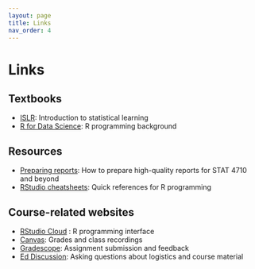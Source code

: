 ```yaml
---
layout: page
title: Links
nav_order: 4
---
```

# Links

## Textbooks

- [ISLR](https://hastie.su.domains/ISLR2/ISLRv2_website.pdf): Introduction to statistical learning
- [R for Data Science](https://r4ds.had.co.nz/): R programming background

## Resources

- [Preparing reports](https://stat-9610-fall-2022.github.io/assets/preparing-reports.pdf): How to prepare high-quality reports for STAT 4710 and beyond
- [RStudio cheatsheets](https://www.rstudio.com/resources/cheatsheets/): Quick references for R programming

## Course-related websites

- [RStudio Cloud](https://rstudio.cloud/spaces/262876/) : R programming interface
- [Canvas](https://canvas.upenn.edu/courses/1667343): Grades and class recordings
- [Gradescope](https://www.gradescope.com/courses/412090): Assignment submission and feedback
- [Ed Discussion](https://edstem.org/us/courses/24376/discussion/): Asking questions about logistics and course material